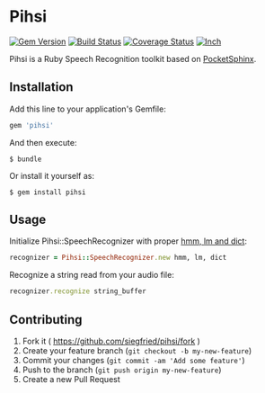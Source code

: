 # Pihsi

[![Gem Version](https://badge.fury.io/rb/pihsi.svg)](http://badge.fury.io/rb/pihsi)
[![Build Status](https://travis-ci.org/siegfried/pihsi.svg?branch=master)](https://travis-ci.org/siegfried/pihsi)
[![Coverage Status](https://coveralls.io/repos/siegfried/pihsi/badge.png)](https://coveralls.io/r/siegfried/pihsi)
[![Inch](http://inch-ci.org/github/siegfried/pihsi.png?branch=master)](http://inch-ci.org/github/siegfried/pihsi)

Pihsi is a Ruby Speech Recognition toolkit based on [PocketSphinx](http://cmusphinx.sourceforge.net).

## Installation

Add this line to your application's Gemfile:

```ruby
gem 'pihsi'
```

And then execute:

    $ bundle

Or install it yourself as:

    $ gem install pihsi

## Usage

Initialize Pihsi::SpeechRecognizer with proper [hmm, lm and dict](http://cmusphinx.sourceforge.net/wiki/tutorialpocketsphinx#initialization):

```ruby
recognizer = Pihsi::SpeechRecognizer.new hmm, lm, dict
```

Recognize a string read from your audio file:

```ruby
recognizer.recognize string_buffer
```

## Contributing

1. Fork it ( https://github.com/siegfried/pihsi/fork )
2. Create your feature branch (`git checkout -b my-new-feature`)
3. Commit your changes (`git commit -am 'Add some feature'`)
4. Push to the branch (`git push origin my-new-feature`)
5. Create a new Pull Request
